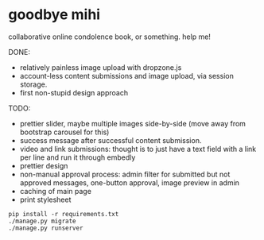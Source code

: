 # goodbye mihi

collaborative online condolence book, or something. help me!

DONE:
- relatively painless image upload with dropzone.js
- account-less content submissions and image upload, via session storage.
- first non-stupid design approach

TODO:
- prettier slider, maybe multiple images side-by-side (move away from
  bootstrap carousel for this)
- success message after successful content submission.
- video and link submissions: thought is to just have a text field with
  a link per line and run it through embedly
- prettier design
- non-manual approval process: admin filter for submitted but not
  approved messages, one-button approval, image preview in admin
- caching of main page
- print stylesheet


```
pip install -r requirements.txt
./manage.py migrate
./manage.py runserver
```
